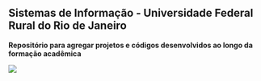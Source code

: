 ## Sistemas de Informação - Universidade Federal Rural do Rio de Janeiro
**Repositório para agregar projetos e códigos desenvolvidos ao longo da formação acadêmica**

<div> 
  <a href="https://portal.ufrrj.br/" target="_blank"><img src="https://portal.ufrrj.br/wp-content/uploads/2020/12/foto-ufrrj-sero.jpg" target="_blank"></a>
